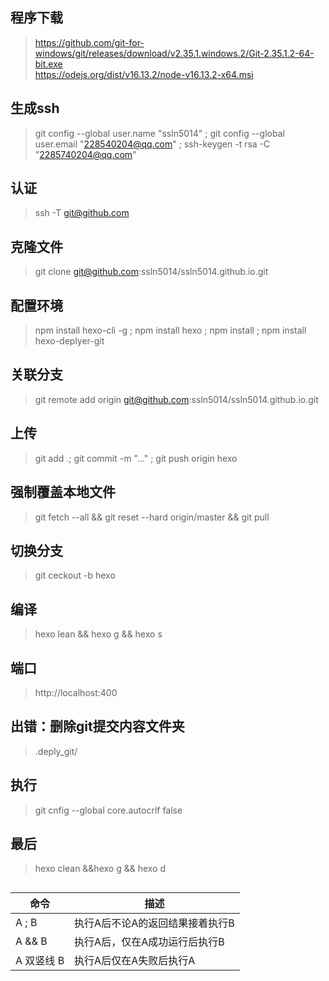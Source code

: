 ## 程序下载
>https://github.com/git-for-windows/git/releases/download/v2.35.1.windows.2/Git-2.35.1.2-64-bit.exe      
https://odejs.org/dist/v16.13.2/node-v16.13.2-x64.msi
## 生成ssh
>git config --global user.name "ssln5014" ; git config --global user.email "228540204@qq.com" ; ssh-keygen -t rsa -C "2285740204@qq.com"
## 认证
>ssh -T git@github.com
## 克隆文件
>git clone git@github.com:ssln5014/ssln5014.github.io.git
## 配置环境
>npm install hexo-cli -g ; npm install hexo ; npm install ; npm install hexo-deplyer-git
## 关联分支
>git remote add origin git@github.com:ssln5014/ssln5014.github.io.git
## 上传
>git add .; git commit -m "..." ; git push origin hexo
## 强制覆盖本地文件
>git fetch --all && git reset --hard origin/master && git pull
## 切换分支
>git ceckout -b hexo
## 编译
>hexo lean && hexo g && hexo s
## 端口
>http://localhost:400
## 出错：删除git提交内容文件夹
>.deply_git/
## 执行
>git cnfig --global core.autocrlf false
## 最后
>hexo clean &&hexo g && hexo d
## 
>
| 命令	| 描述|
|--------|-----------------------------|
|A ; B	| 执行A后不论A的返回结果接着执行B   |  
|A && B 	| 执行A后，仅在A成功运行后执行B|       
|A 双竖线 B	| 执行A后仅在A失败后执行A     |
